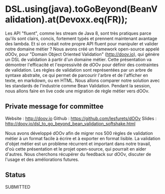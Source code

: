 # DSL.using(java).toGoBeyond(BeanValidation).at(Devoxx.eq(FR));

Les API "fluent", comme les stream de Java 8, sont très pratiques parce qu'ils
sont clairs, concis, fortement typés et prennent maintenant avantage des
lambda. Et si on créait notre propre API fluent pour manipuler et valider notre
domaine métier ? Nous avons créé un framework open-source appelé dOOv, pour
"Domain Object Oriented Validation" (http://doov.io), qui génère un DSL de
validation à partir d'un domaine métier. Cette présentation va démontrer
l'efficacité et l'expressivité de dOOv pour définir des contraintes de
validation. Les règles de validation sont représentées par un arbre de syntaxe
abstraite, ce qui permet de parcourir l'arbre et de l'afficher en texte, en
markdown, ou en HTML. Nous allons comparer notre solution avec les standards de
l'industrie comme Bean Validation. Pendant la session, nous allons faire en
live code une migration de règle métier vers dOOv.

## Private message for committee

Website : http://doov.io
Github : https://github.com/lesfurets/dOOv
Slides : http://doov.io/dsl_to_go_beyond_bean_validation_softshake.html

Nous avons développé dOOv afin de migrer nos 500 règles de validation métier à
un format facile à écrire et à exporter en format lisible. La validation
d'objet métier est un problème récurrent et important dans notre travail, d'où
cette présentation et le projet open-source, qui pourrait en aider d'autres.
Nous cherchons récupérer du feedback sur dOOv, discuter de l'usage et des
améliorations futures.

## Status

SUBMITTED

